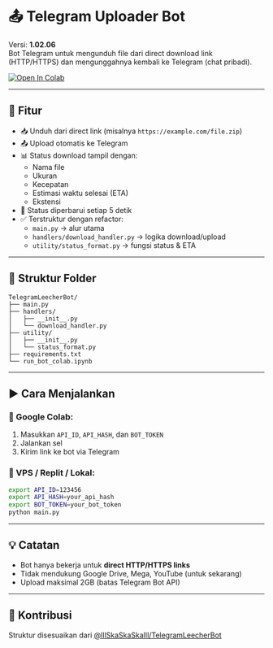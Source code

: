 # 📤 Telegram Uploader Bot

Versi: **1.02.06**  
Bot Telegram untuk mengunduh file dari direct download link (HTTP/HTTPS) dan mengunggahnya kembali ke Telegram (chat pribadi).

[![Open In Colab](https://colab.research.google.com/assets/colab-badge.svg)](https://colab.research.google.com/github/lIlSkaSkaSkalIl/TelegramLeecherBot/blob/main/run_bot_colab.ipynb)

---

## 🔧 Fitur

- 📥 Unduh dari direct link (misalnya `https://example.com/file.zip`)
- 📤 Upload otomatis ke Telegram
- 📊 Status download tampil dengan:
  - Nama file
  - Ukuran
  - Kecepatan
  - Estimasi waktu selesai (ETA)
  - Ekstensi
- 🔄 Status diperbarui setiap 5 detik
- ✅ Terstruktur dengan refactor:
  - `main.py` → alur utama
  - `handlers/download_handler.py` → logika download/upload
  - `utility/status_format.py` → fungsi status & ETA

---

## 📁 Struktur Folder

```
TelegramLeecherBot/
├── main.py
├── handlers/
│   ├── __init__.py
│   └── download_handler.py
├── utility/
│   ├── __init__.py
│   └── status_format.py
├── requirements.txt
└── run_bot_colab.ipynb
```

---

## ▶️ Cara Menjalankan

### 🔹 Google Colab:
1. Masukkan `API_ID`, `API_HASH`, dan `BOT_TOKEN`
2. Jalankan sel
3. Kirim link ke bot via Telegram

### 🔹 VPS / Replit / Lokal:
```bash
export API_ID=123456
export API_HASH=your_api_hash
export BOT_TOKEN=your_bot_token
python main.py
```

---

## 💡 Catatan

- Bot hanya bekerja untuk **direct HTTP/HTTPS links**
- Tidak mendukung Google Drive, Mega, YouTube (untuk sekarang)
- Upload maksimal 2GB (batas Telegram Bot API)

---

## 🤝 Kontribusi

Struktur disesuaikan dari [@lIlSkaSkaSkalIl/TelegramLeecherBot](https://github.com/lIlSkaSkaSkalIl/TelegramLeecherBot)

